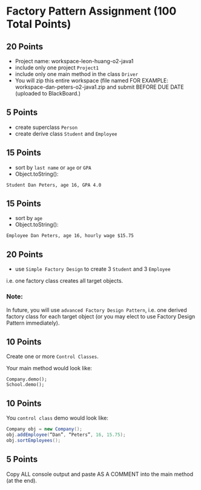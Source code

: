 # Factory Pattern Assignment (100 Total Points)

## 20 Points

* Project name: workspace-leon-huang-o2-java1
* include only one project `Project1`
* include only one main method in the class `Driver`
* You will zip this entire workspace (file named FOR EXAMPLE: workspace-dan-peters-o2-java1.zip and submit BEFORE DUE DATE (uploaded to BlackBoard.)

## 5 Points

* create superclass `Person`
* create derive class `Student` and `Employee`

## 15 Points

- sort by `last name` or `age` or `GPA`
- Object.toString():

```
Student Dan Peters, age 16, GPA 4.0
```

## 15 Points

- sort by `age`
- Object.toString():

```
Employee Dan Peters, age 16, hourly wage $15.75
```

## 20 Points

* use `Simple Factory Design` to create 3 `Student` and 3 `Employee`

i.e. one factory class creates all target objects.

### Note:

In future, you will use `advanced Factory Design Pattern`, i.e. one derived factory class for each target object (or you may elect to use Factory Design Pattern immediately).

## 10 Points

Create one or more `Control Classes`.

Your main method would look like:

    Company.demo();
    School.demo();

## 10 Points

You `control class` demo would look like:

```java
Company obj = new Company();
obj.addEmployee(“Dan”, “Peters”, 16, 15.75);
obj.sortEmployees();
```

## 5 Points

Copy ALL console output and paste AS A COMMENT into the main method (at the end).